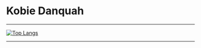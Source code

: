 # Kobie Danquah

---
[![Top Langs](https://github-readme-stats.vercel.app/api/top-langs/?username=bumstack&layout=compact&theme=transparent)](https://github.com/anuraghazra/github-readme-stats)

---
